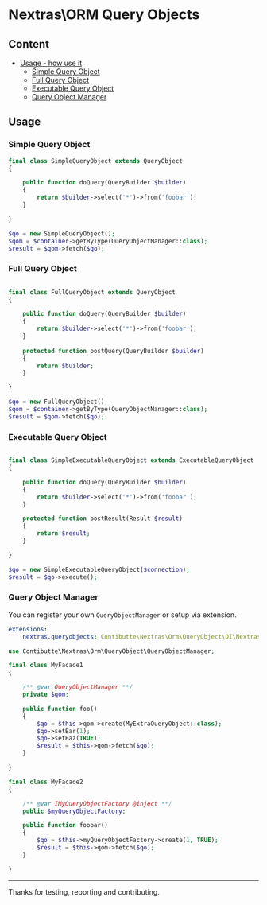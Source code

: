 # Nextras\ORM Query Objects

## Content

- [Usage - how use it](#usage)
    - [Simple Query Object](#simple-query-object)
    - [Full Query Object](#full-query-object)
    - [Executable Query Object](#executable-query-object)
    - [Query Object Manager](#query-object-manager)

## Usage

### Simple Query Object

```php
final class SimpleQueryObject extends QueryObject
{

    public function doQuery(QueryBuilder $builder)
    {
        return $builder->select('*')->from('foobar');
    }

}
```

```php
$qo = new SimpleQueryObject();
$qom = $container->getByType(QueryObjectManager::class);
$result = $qom->fetch($qo);
```

### Full Query Object

```php

final class FullQueryObject extends QueryObject
{

    public function doQuery(QueryBuilder $builder)
    {
        return $builder->select('*')->from('foobar');
    }
    
    protected function postQuery(QueryBuilder $builder)
    {
        return $builder;
    }

}
```

```php
$qo = new FullQueryObject();
$qom = $container->getByType(QueryObjectManager::class);
$result = $qom->fetch($qo);
```

### Executable Query Object

```php

final class SimpleExecutableQueryObject extends ExecutableQueryObject
{

    public function doQuery(QueryBuilder $builder)
    {
        return $builder->select('*')->from('foobar');
    }

    protected function postResult(Result $result)
    {
        return $result;
    }

}
```

```php
$qo = new SimpleExecutableQueryObject($connection);
$result = $qo->execute();
```

### Query Object Manager

You can register your own `QueryObjectManager` or setup via extension.

```yaml
extensions:
    nextras.queryobjects: Contibutte\Nextras\Orm\QueryObject\DI\NextrasQueryObjectExtension
```

```php
use Contibutte\Nextras\Orm\QueryObject\QueryObjectManager;

final class MyFacade1
{

    /** @var QueryObjectManager **/
    private $qom;

    public function foo()
    {
        $qo = $this->qom->create(MyExtraQueryObject::class);
        $qo->setBar(1);
        $qo->setBaz(TRUE);
        $result = $this->qom->fetch($qo);
    }

}
```

```php
final class MyFacade2
{

    /** @var IMyQueryObjectFactory @inject **/
    public $myQueryObjectFactory;

    public function foobar()
    {
        $qo = $this->myQueryObjectFactory->create(1, TRUE);
        $result = $this->qom->fetch($qo);
    }

}
```

-----

Thanks for testing, reporting and contributing.
